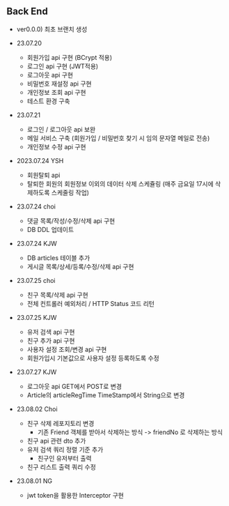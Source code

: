 ## Back End

- ver0.0.0) 최초 브랜치 생성

- 23.07.20
    - 회원가입 api 구현 (BCrypt 적용)
    - 로그인 api 구현 (JWT적용)
    - 로그아웃 api 구현
    - 비밀번호 재설정 api 구현
    - 개인정보 조회 api 구현
    - 테스트 환경 구축

- 23.07.21
    - 로그인 / 로그아웃 api 보완
    - 메일 서비스 구축 (회원가입 / 비밀번호 찾기 시 임의 문자열 메일로 전송)
    - 개인정보 수정 api 구현

- 2023.07.24 YSH
  - 회원탈퇴 api
  - 탈퇴한 회원의 회원정보 이외의 데이터 삭제 스케쥴링 (매주 금요일 17시에 삭제하도록 스케줄링 작업)

- 23.07.24 choi
  - 댓글 목록/작성/수정/삭제 api 구현
  - DB DDL 업데이트

- 23.07.24 KJW
  - DB articles 테이블 추가
  - 게시글 목록/상세/등록/수정/삭제 api 구현

- 23.07.25 choi
  - 친구 목록/삭제 api 구현
  - 전체 컨트롤러 예외처리 / HTTP Status 코드 리턴

- 23.07.25 KJW
  - 유저 검색 api 구현
  - 친구 추가 api 구현
  - 사용자 설정 조회/변경 api 구현
  - 회원가입시 기본값으로 사용자 설정 등록하도록 수정

- 23.07.27 KJW
  - 로그아웃 api GET에서 POST로 변경
  - Article의 articleRegTime TimeStamp에서 String으로 변경

- 23.08.02 Choi
  - 친구 삭제 레포지토리 변경
    - 기존 Friend 객체를 받아서 삭제하는 방식 -> friendNo 로 삭제하는 방식
  - 친구 api 관련 dto 추가
  - 유저 검색 쿼리 정렬 기준 추가
    - 친구인 유저부터 출력
  - 친구 리스트 출력 쿼리 수정

- 23.08.01 NG
  - jwt token을 활용한 Interceptor 구현